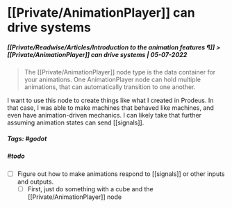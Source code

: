 # [[Private/AnimationPlayer]] can drive systems
##### [[Private/Readwise/Articles/Introduction to the animation features ¶]] > [[Private/AnimationPlayer]] can drive systems | 05-07-2022

>The [[Private/AnimationPlayer]] node type is the data container for your animations. One AnimationPlayer node can hold multiple animations, that can automatically transition to one another.
  
  I want to use this node to create things like what I created in Prodeus. In that case, I was able to make machines that behaved like machines, and even have animation-driven mechanics. I can likely take that further assuming animation states can send [[signals]].

##### Tags: #godot

##### #todo
  - [ ] Figure out how to make animations respond to [[signals]] or other inputs and outputs.
	  - [ ] First, just do something with a cube and the [[Private/AnimationPlayer]] node